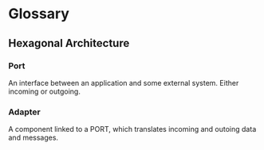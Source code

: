 # Glossary

## Hexagonal Architecture

### Port

An interface between an application and some external system. Either incoming or outgoing.

### Adapter

A component linked to a PORT, which translates incoming and outoing data and messages.
